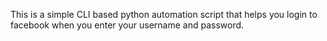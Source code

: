 This is a simple CLI based python automation script that helps you login to facebook when you enter your username and password.
